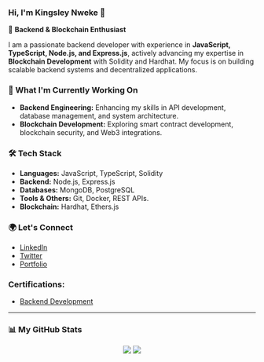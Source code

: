 
<p align="center">
<h3>Hi, I'm Kingsley Nweke 👋</h3>
</p>

🚀 **Backend & Blockchain Enthusiast**  

I am a passionate backend developer with experience in **JavaScript, TypeScript, Node.js, and Express.js**, actively advancing my expertise in **Blockchain Development** with Solidity and Hardhat. My focus is on building scalable backend systems and decentralized applications.  

### 🔹 What I'm Currently Working On  
- **Backend Engineering:** Enhancing my skills in API development, database management, and system architecture. 
- **Blockchain Development:** Exploring smart contract development, blockchain security, and Web3 integrations.  

### 🛠️ Tech Stack  
- **Languages:** JavaScript, TypeScript, Solidity  
- **Backend:** Node.js, Express.js  
- **Databases:** MongoDB, PostgreSQL  
- **Tools & Others:** Git, Docker, REST APIs. 
- **Blockchain:** Hardhat, Ethers.js  

### 🌍 Let's Connect  
 - [LinkedIn](https://www.linkedin.com/in/kingsleycj) 
 - [Twitter](https://x.com/kingsleycj8_)  
 - [Portfolio](https://flowcv.me/kingsleycj)
 
### Certifications:
-  [Backend Development](https://drive.google.com/file/d/16sju084HvQPE0WV2NzFZYoM1HcaNTGI6/view?usp=sharing)
---

### 📊 My GitHub Stats  
<p align="center">
<!-- <img src="https://github-readme-stats.vercel.app/api/top-langs/?username=kingsleycj&layout=compact&hide_border=false&theme=gotham&bg_color=00000000"/> -->
  <img src="https://github-readme-stats.vercel.app/api?username=kingsleycj&show_icons=true&count_private=true&theme=gotham&hide_border=false&bg_color=00000000"/>
<a href="http://www.github.com/kingsleycj"><img src="https://github-readme-streak-stats.herokuapp.com/?user=kingsleycj&stroke=ffffff&background=1c1917&ring=0891b2&fire=0891b2&currStreakNum=ffffff&currStreakLabel=0891b2&sideNums=ffffff&sideLabels=ffffff&dates=ffffff&hide_border=true" /></a>
</p>  

